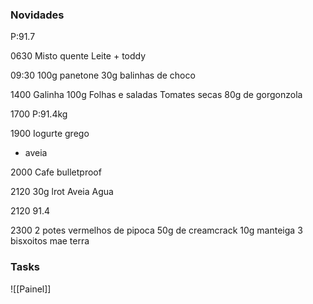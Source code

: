 
### Novidades ###
P:91.7


0630
Misto quente
Leite + toddy

09:30
100g panetone
30g balinhas de choco

1400
Galinha 100g
Folhas e saladas
Tomates secas
80g de gorgonzola

1700
P:91.4kg

1900
Iogurte grego
+ aveia

2000
Cafe bulletproof

2120
30g lrot
Aveia
Agua

2120
91.4


2300
2 potes vermelhos de pipoca
50g de creamcrack
10g manteiga
3 bisxoitos mae terra

### Tasks ###
![[Painel]]